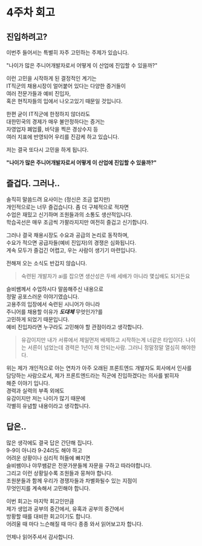 # 4주차 회고

## 진입하려고?

이번주 들어서는 특별히 자주 고민하는 주제가 있습니다.

"나이가 많은 주니어개발자로서 어떻게 이 산업에 진입할 수 있을까?"

이런 고민을 시작하게 된 결정적인 계기는  
IT직군의 채용시장이 얼어붙어 있다는 다양한 증거들이  
여러 전문가들과 예비 진입자,  
혹은 현직자들의 입에서 나오고있기 때문일 것입니다.

한편 굳이 IT직군에 한정하지 않더라도  
대한민국의 경제가 매우 불안정하다는 증거는  
자영업자 폐업률, 바닥을 찍은 경상수지 등  
여러 지표에 반영되어 우리를 진감케 하고 있습니다.

저는 결국 또다시 고민을 하게 됩니다.

**"나이가 많은 주니어개발자로서 어떻게 이 산업에 진입할 수 있을까?"**

## 즐겁다. 그러나..

솔직히 말씀드려 요사이는 (정신은 조금 없지만)  
개인적으로는 너무 즐겁습니다. 좀 더 구체적으로 적자면  
수업은 재밌고 신기하며 조원들과의 소통도 생산적입니다.  
학습곡선은 매우 조금씩 가팔라지지만 여전히 즐겁고 신기합니다.

그러나 결국 채용시장도 수요과 공급의 논리로 동작하며,  
수요가 적으면 공급자들(예비 진입자)의 경쟁은 심화됩니다.  
게속 모두가 즐겁긴 어렵고, 우는 사람이 생기기 마련입니다.

전해져 오는 소식도 반갑지 않습니다.

> 숙련된 개발자가 ai를 잡으면 생산성은 두배 세배가 아니라 몇십배도 되거든요

슬비쌤께서 수업하시다 말씀해주신 내용으로  
정말 공포스러운 이야기였습니다.  
고용주의 입장에서 숙련된 시니어가 아니라  
주니어를 채용할 이유가 **_도대체_** 무엇인가?를  
고민하게 되었기 때문입니다.  
예비 진입자라면 누구라도 고민해야 할 관점이라고 생각합니다.

> 유감이지만 내가 서류에서 제일먼저 배제하고 시작하는게 너같은 타입이다. 나이는 서른이 넘었는데 경력은 1년이 채 안되는사람. 그러니 정말정말 열심히 해야한다.

위는 제가 개인적으로 아는 연차가 아주 오래된 프론트엔드 개발자도 회사에서 인사를 담당하는 사람으로서,
제가 프론트엔드라는 직군에 진입하겠다는 의사를 밝히자  
해준 이야기 입니다.  
경력과 실력의 부족 외에도  
유감이지만 저는 나이가 많기 때문에  
각별히 유념할 내용이라고 생각합니다.

## 답은..

많은 생각에도 결국 답은 간단해 집니다.  
9-9이 아니라 9-24라도 해야 하고  
어려운 상황이나 심리적 허들에 빠지면  
슬비쌤이나 야무쌤같은 전문가분들께 자문을 구하고 따라야합니다.  
그리고 이런 상황일수록 조원들과 뭉쳐야 합니다.  
조원분들과 함께 우리가 경쟁자들과 차별화될수 있는 지점이  
무엇인지를 계속해서 고민해야 합니다.

이번 회고는 마지막 회고인만큼  
제가 생업과 공부의 중간에서, 유혹과 공부의 중간에서  
방황할 때를 대비한 회고이기도 합니다.  
어려울 때 마다 느슨해질 때 마다
종종 와서 읽어보고자 합니다.

언제나 읽어주셔서 감사합니다.
